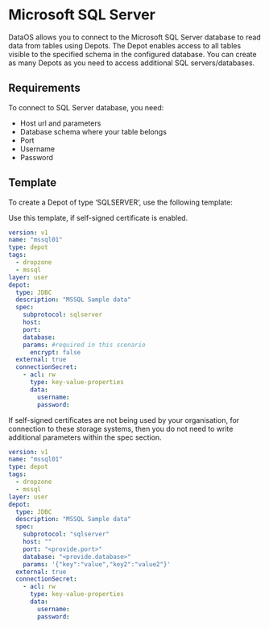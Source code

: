 # Microsoft SQL Server

DataOS allows you to connect to the Microsoft SQL Server database to read data from tables using Depots. The Depot enables access to all tables visible to the specified schema in the configured database. You can create as many Depots as you need to access additional SQL servers/databases.

## Requirements

To connect to SQL Server database, you need:

- Host url and parameters
- Database schema where your table belongs
- Port
- Username
- Password

## Template

To create a Depot of type ‘SQLSERVER‘, use the following template:

Use this template, if self-signed certificate is enabled.

```yaml
version: v1
name: "mssql01"
type: depot
tags:
  - dropzone
  - mssql
layer: user
depot:
  type: JDBC
  description: "MSSQL Sample data"
  spec:
    subprotocol: sqlserver
    host: 
    port: 
    database:
    params: #required in this scenario
      encrypt: false
  external: true
  connectionSecret:
    - acl: rw
      type: key-value-properties
      data:
        username:
        password: 
```

If self-signed certificates are not being used by your organisation, for connection to these storage systems, then you do not need to write additional parameters within the spec section.

```yaml
version: v1
name: "mssql01"
type: depot
tags:
  - dropzone
  - mssql
layer: user
depot:
  type: JDBC
  description: "MSSQL Sample data"
  spec:
    subprotocol: "sqlserver"
    host: ""
    port: "<provide.port>"
    database: "<provide.database>"
    params: '{"key":"value","key2":"value2"}'
  external: true
  connectionSecret:
    - acl: rw
      type: key-value-properties
      data:
        username: 
        password: 
```